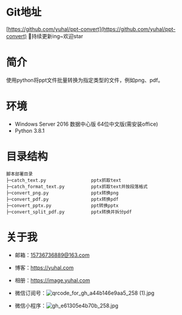 # Git地址
[https://github.com/yuhal/ppt-convert](https://github.com/yuhal/ppt-convert)
🐰持续更新ing~欢迎star

# 简介
使用python将ppt文件批量转换为指定类型的文件，例如png、pdf。

# 环境
- Windows Server  2016 数据中心版 64位中文版(需安装office)
- Python 3.8.1

# 目录结构
```
脚本部署目录
├─catch_text.py                 pptx抓取text
├─catch_format_text.py          pptx抓取text并按段落格式
├─convert_png.py                pptx转换png
├─convert_pdf.py                pptx转换pdf
├─convert_pptx.py               ppt转换pptx
├─convert_split_pdf.py          pptx转换并拆分pdf
```

# 关于我
- 邮箱：15736736889@163.com
- 博客：https://yuhal.com
- 相册：https://image.yuhal.com
- 微信订阅号：![qrcode_for_gh_a44b146e9aa5_258 (1).jpg](https://upload-images.jianshu.io/upload_images/15325592-a386599c3e3fe4b8.jpg?imageMogr2/auto-orient/strip%7CimageView2/2/w/1240)

- 微信小程序：![gh_e61305e4b70b_258.jpg](https://upload-images.jianshu.io/upload_images/15325592-e3f8e867c427ac54.jpg?imageMogr2/auto-orient/strip%7CimageView2/2/w/1240)



